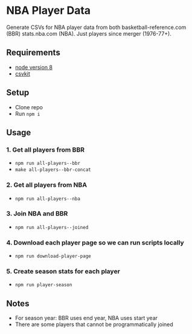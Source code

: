 # NBA Player Data
Generate CSVs for NBA player data from both basketball-reference.com (BBR) stats.nba.com (NBA). Just players since merger (1976-77+).

## Requirements
* [node version 8](https://nodejs.org/)
* [csvkit](https://csvkit.readthedocs.io/en/1.0.2/)

## Setup
* Clone repo
* Run `npm i`

## Usage

### 1. Get all players from BBR
* `npm run all-players--bbr`
* `make all-players--bbr-concat`

### 2. Get all players from NBA
* `npm run all-players--nba`

### 3. Join NBA and BBR
* `npm run all-players--joined`

### 4. Download each player page so we can run scripts locally
* `npm run download-player-page`

### 5. Create season stats for each player 
* `npm run player-season`

## Notes
* For season year: BBR uses end year, NBA uses start year
* There are some players that cannot be programmatically joined 